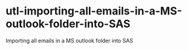 # utl-importing-all-emails-in-a-MS-outlook-folder-into-SAS
Importing all emails in a MS outlook folder into SAS 
